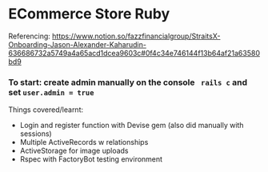 # ECommerce Store Ruby

Referencing: https://www.notion.so/fazzfinancialgroup/StraitsX-Onboarding-Jason-Alexander-Kaharudin-636686732a5749a4a65acd1dcea9603c#0f4c34e746144f13b64af21a63580bd9

### To start: create admin manually on the console ``` rails c``` and set ```user.admin = true```

Things covered/learnt:

* Login and register function with Devise gem (also did manually with sessions)
* Multiple ActiveRecords w relationships
* ActiveStorage for image uploads
* Rspec with FactoryBot testing environment
